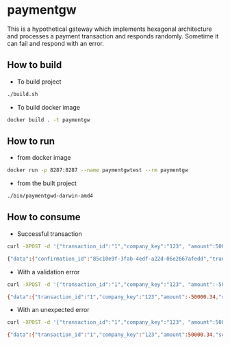 # paymentgw
This is a hypothetical gateway which implements hexagonal architecture and processes a payment transaction and responds randomly. Sometime it can fail and respond with an error.

## How to build

* To build project
```sh
./build.sh
```

* To build docker image
```sh
docker build . -t paymentgw
```

## How to run

* from docker image
```sh
docker run -p 8287:8287 --name paymentgwtest --rm paymentgw
```

* from the built project
```sh
./bin/paymentgwd-darwin-amd4
```

## How to consume

* Successful transaction
```sh
curl -XPOST -d '{"transaction_id":"1","company_key":"123", "amount":50000.34}' http://localhost:8287/payments

{"data":{"confirmation_id":"85c10e9f-3fab-4edf-a22d-06e2667afedd","transaction_id":"1","company_key":"123","amount":50000.34,"success":true,"created_at":"2019-12-29T13:47:33.14272-05:00"}}
```

* With a validation error
```sh
curl -XPOST -d '{"transaction_id":"1","company_key":"123", "amount":-50000.34}' http://localhost:8287/payments

{"data":{"transaction_id":"1","company_key":"123","amount":-50000.34,"success":false},"errors":["payment amount cannot be less than zero"]}
```

* With an unexpected error
```sh
curl -XPOST -d '{"transaction_id":"1","company_key":"123", "amount":50000.34}' http://localhost:8287/payments

{"data":{"transaction_id":"1","company_key":"123","amount":50000.34,"success":false},"errors":["something went wrong"]}
```


